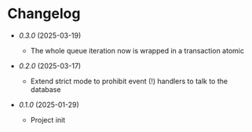 # Changelog

* *0.3.0* (2025-03-19)
  * The whole queue iteration now is wrapped in a transaction atomic

* *0.2.0* (2025-03-17)
  * Extend strict mode to prohibit event (!) handlers to talk to the database

* *0.1.0* (2025-01-29)
  * Project init
